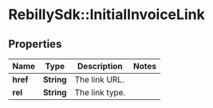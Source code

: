 # RebillySdk::InitialInvoiceLink

## Properties
Name | Type | Description | Notes
------------ | ------------- | ------------- | -------------
**href** | **String** | The link URL. | 
**rel** | **String** | The link type. | 

